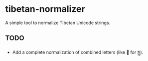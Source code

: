 # tibetan-normalizer

A simple tool to normalize Tibetan Unicode strings.

## TODO

* Add a complete normalization of combined letters (like  for སྤྲ).